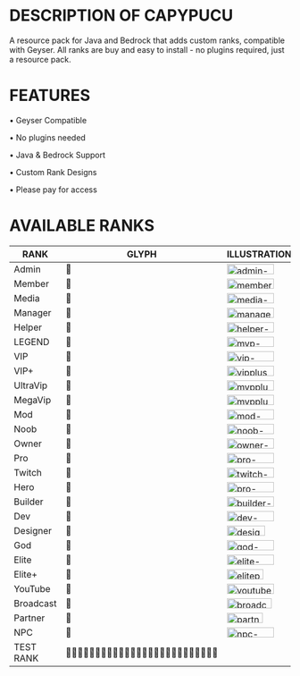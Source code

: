 # DESCRIPTION OF CAPYPUCU 
A resource pack for Java and Bedrock that adds custom ranks, compatible with Geyser. All ranks are buy and easy to install - no plugins required, just a resource pack.

# FEATURES 
• Geyser Compatible

• No plugins needed

• Java & Bedrock Support

• Custom Rank Designs

• Please pay for access 

# AVAILABLE RANKS

| RANK   | GLYPH | ILLUSTRATION| 
|--------|-------|-------------|
| Admin      |  |<img width="84" height="18" alt="admin-seav" src="https://github.com/user-attachments/assets/8cf77d2c-729b-4b10-9cdc-ad97c2550db3" />|
| Member     |  |<img width="84" height="18" alt="member-seav" src="https://github.com/user-attachments/assets/d5989c26-96b8-4543-a3c5-d59f99bcfe40" />|
| Media      |  |<img width="84" height="18" alt="media-seav" src="https://github.com/user-attachments/assets/f6b1136b-be88-4be7-a3f8-c84840bcf273" />|
| Manager    |  |<img width="84" height="18" alt="manager-seav" src="https://github.com/user-attachments/assets/ee14c01d-e31c-418e-8f2f-97aa1778cc4f" />|
| Helper     |  |<img width="84" height="18" alt="helper-seav" src="https://github.com/user-attachments/assets/d59b8ba4-fab7-458d-9920-b4398ec2a022" />|
| LEGEND     |  |<img width="84" height="18" alt="mvp-seav" src="https://github.com/user-attachments/assets/a38650f3-d047-4670-b769-a80bcc7b299e" />|
| VIP        |  |<img width="84" height="18" alt="vip-seav" src="https://github.com/user-attachments/assets/f78d0675-549b-4fa9-a225-dc9a6823e185" />|
| VIP+       |  |<img width="84" height="18" alt="vipplus-seav" src="https://github.com/user-attachments/assets/f5870a55-59c5-441f-970c-3eac80ea0c88" />|
| UltraVip   |  |<img width="84" height="18" alt="mvpplus-seav" src="https://github.com/user-attachments/assets/7ff100a8-02a0-4114-bc13-eaaf0bd13611" />|
| MegaVip    |  |<img width="84" height="18" alt="mvpplusplus-seav" src="https://github.com/user-attachments/assets/e047f1b3-c583-4d9f-8e72-e3f5f7ac1efb"/>|
| Mod        |  |<img width="84" height="18" alt="mod-seav" src="https://github.com/user-attachments/assets/24d7e9f9-53ce-4393-ad36-886fd89db90b" />|
| Noob       |  |<img width="84" height="18" alt="noob-saev" src="https://github.com/user-attachments/assets/579fa785-2c3c-4e1b-8dfa-7989e9fb7b8f" />|
| Owner      |  |<img width="84" height="18" alt="owner-seav" src="https://github.com/user-attachments/assets/d1679ac2-4233-4a7a-adf3-31d3afed0453" />|
| Pro        |  |<img width="84" height="18" alt="pro-seav" src="https://github.com/user-attachments/assets/4c74aac9-e95c-4efe-8e6b-93563cfe1b65" />|
| Twitch     |  |<img width="84" height="18" alt="twitch-seav" src="https://github.com/user-attachments/assets/2c7f4fca-d30f-42a6-b972-6a056c2214ea" />|
| Hero       |  |<img width="84" height="18" alt="pro-seav" src="https://github.com/user-attachments/assets/4ebeb0fb-0dac-45ef-821f-082f2f96397d" />|
| Builder    |  |<img width="84" height="18" alt="builder-seav" src="https://github.com/user-attachments/assets/98a351c5-2de5-4ebb-a032-1698034d3a0d" />|
| Dev        |  |<img width="84" height="18" alt="dev-seav" src="https://github.com/user-attachments/assets/4557837e-5a98-4de1-9691-a7194e6a4257" />|
| Designer   |  |<img width="68" height="18" alt="designer-seav" src="https://github.com/user-attachments/assets/49cf15e6-475b-48e3-9058-933b7b17a329" />|
| God        |  |<img width="84" height="18" alt="god-seav" src="https://github.com/user-attachments/assets/f40a5d27-cbd8-4862-9114-c33521d61fc8" />|
| Elite      |  |<img width="84" height="18" alt="elite-seav" src="https://github.com/user-attachments/assets/a1edda37-aef6-4004-94f5-e2c70fb7e026" />|
| Elite+     |  |<img width="65" height="18" alt="eliteplus-seav" src="https://github.com/user-attachments/assets/7ac5b1ee-8e9f-4b27-bc31-95e041a3e7d5" />|
| YouTube    |  |<img width="84" height="18" alt="youtube-seav" src="https://github.com/user-attachments/assets/ab938574-695c-4ecf-abcb-9803e6b56c7b" />|
| Broadcast  |  |<img width="80" height="18" alt="broadcast-seav" src="https://github.com/user-attachments/assets/080114c9-4d57-44e3-b8b6-68d4ddbc6e5c" />|
| Partner    |  |<img width="64" height="18" alt="partner-seav" src="https://github.com/user-attachments/assets/55c64256-fcd4-4c0b-b34f-fca76c01d4c1" />|
| NPC        |  |<img width="84" height="18" alt="npc-seav" src="https://github.com/user-attachments/assets/5a38dd0c-7eee-46e6-acfe-4b10b56722e1" />|
|TEST RANK   | ||


